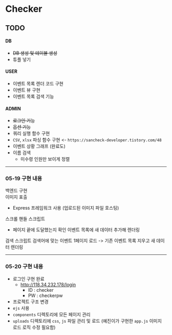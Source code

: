 # Checker

## TODO

#### DB

- ~~DB 생성 및 테이블 생성~~
- 튜플 넣기

#### USER

- 이벤트 목록 렌더 코드 구현
- 이벤트 뷰 구현
- 이벤트 목록 검색 기능

#### ADMIN

- ~~로그인 기능~~
- ~~옵션 기능~~
- 쿼리 실행 함수 구현
- `CSV`, `xlsx` 파싱 함수 구현 <- `https://sancheck-developer.tistory.com/48` 
- 이벤트 상황 그래프 (완료도)
- 이름 검색
  - 미수령 인원만 보이게 정렬


----
### 05-19 구현 내용    
백엔드 구현 <br>
이미지 표출
- Express 프레임워크 사용 (업로드된 이미지 파일 호스팅)

스크롤 핸들 스크립트
- 페이지 끝에 도달했는지 확인
이벤트 목록에 새 데이터 추가해 렌더링

검색 스크립트
검색어에 맞는 이벤트 1페이지 로드
-> 기존 이벤트 목록 지우고 새 데이터 렌더링



----
### 05-20 구현 내용

- 로그인 구현 완료
  - http://118.34.232.178/login
    - ID : checker
    - PW : checkerpw
-  프로젝트 구조 변경
  - `ejs` 사용
  - `components` 디렉토리에 모든 페이지 관리
  - `uploads` 디렉토리에 `css`, `js` 파일 관리 및 로드 (예진이가 구현한 `app.js` 이미지 로드 로직 수정 필요함)






